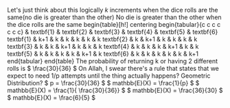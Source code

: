 Let's just think about this logically
$k$ increments when the dice rolls are the same(no die is greater than the other)
No die is greater than the other when the dice rolls are the same
begin{table}[h!]
centering
begin{tabular}{c c c c c c c}
& textbf{1} & textbf{2} & textbf{3} & textbf{4} & textbf{5} & textbf{6}
textbf{1} & k+1 & k & k & k & k & k
textbf{2} & k & k+1 & k & k & k & k
textbf{3} & k & k & k+1 & k & k & k
textbf{4} & k & k & k & k+1 & k & k
textbf{5} & k & k & k & k & k+1 & k
textbf{6} & k & k & k & k & k & k+1
end{tabular}
end{table}
The probability of returning k or having 2 different rolls is $ \frac{30}{36} $
On Allah, I swear there's a rule that states that we expect to need 1/p attempts until the thing actually happens? Geometric Distribution?
$ p = \frac{30}{36} $
$ mathbb{E}(X) = \frac{1}{p} $
$ mathbb{E}(X) = \frac{1}{ \frac{30}{36}} $
$ mathbb{E}(X) = \frac{36}{30} $
$ mathbb{E}(X) = \frac{6}{5} $
